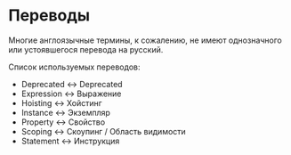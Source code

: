 # Переводы

Многие англоязычные термины, к сожалению, не имеют однозначного
или устоявшегося перевода на русский.

Список используемых переводов:

* Deprecated &harr; Deprecated
* Expression &harr; Выражение
* Hoisting &harr; Хойстинг
* Instance &harr; Экземпляр
* Property &harr; Свойство
* Scoping &harr; Скоупинг / Область видимости
* Statement &harr; Инструкция
